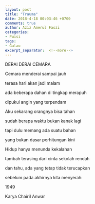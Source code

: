 ```yaml
---
layout: post
title: "Trauma"
date: 2018-4-18 00:03:46 +0700
comments: true
author: Aziz Amerul Faozi
categories: 
- Puisi
tags:
- Galau
excerpt_separator:  <!--more-->
---
```


DERAI DERAI CEMARA

Cemara menderai sampai jauh

terasa hari akan jadi malam

ada beberapa dahan di tingkap merapuh

dipukul angin yang terpendam

Aku sekarang orangnya bisa tahan

sudah berapa waktu bukan kanak lagi

tapi dulu memang ada suatu bahan

yang bukan dasar perhitungan kini

Hidup hanya menunda kekalahan

tambah terasing dari cinta sekolah rendah

dan tahu, ada yang tetap tidak terucapkan

sebelum pada akhirnya kita menyerah

1949

Karya Chairil Anwar
